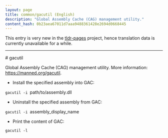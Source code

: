 ```yaml
---
layout: page
title: common/gacutil (English)
description: "Global Assembly Cache (CAG) management utility."
content_hash: 0b23aea67011d7aaa9488361428e2694d0668445
---
```


This entry is very new in the [tldr-pages](https://github.com/tldr-pages/tldr) project, hence translation data is currently unavailable for a while.

<hr># gacutil

Global Assembly Cache (CAG) management utility.
More information: <https://manned.org/gacutil>.

- Install the specified assembly into GAC:

`gacutil -i `<span class="tldr-var badge badge-pill bg-dark-lm bg-white-dm text-white-lm text-dark-dm font-weight-bold">path/to/assembly.dll</span>

- Uninstall the specified assembly from GAC:

`gacutil -i `<span class="tldr-var badge badge-pill bg-dark-lm bg-white-dm text-white-lm text-dark-dm font-weight-bold">assembly_display_name</span>

- Print the content of GAC:

`gacutil -l`
